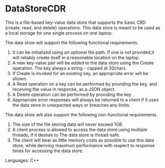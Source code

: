 # DataStoreCDR
This is a file-based key-value data store that supports the basic CRD (create, read, and delete) operations. This data store is meant to be used as a local storage for one single process on one laptop.

The data store will support the following functional requirements.

1. It can be initialized using an optional file path. If one is not provided,it will reliably create itself in a reasonable location on the laptop.
2. A new key-value pair will be added to the data store using the Create operation. The key always a string - capped at 32chars.
3. If Create is invoked for an existing key, an appropriate error will be shown.
4. A Read operation on a key can be performed by providing the key, and receiving the value in response, as a JSON object.
5. A Delete operation can be performed by providing the key .
6. Appropriate error responses will always be returned to a client if it uses the data store in unexpected ways or breaches any limits.


The data store will also support the following non-functional requirements.

1. The size of the file storing data will never exceed 1GB.
2. A client process is allowed to access the data store using multiple threads, if it desires to The data store is thread-safe.
3. The client will bear as little memory costs as possible to use this data store, while deriving maximum performance with respect to response times for accessing the data store.

Languages: C++
